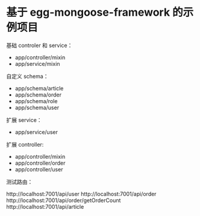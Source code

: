 # 基于 egg-mongoose-framework 的示例项目

基础 controler 和 service：

- app/controller/mixin
- app/service/mixin

自定义 schema：

- app/schema/article
- app/schema/order
- app/schema/role
- app/schema/user

扩展 service：

- app/service/user

扩展 controller:

- app/controller/mixin
- app/controller/order
- app/controller/user

测试路由：

http://localhost:7001/api/user
http://localhost:7001/api/order
http://localhost:7001/api/order/getOrderCount
http://localhost:7001/api/article

